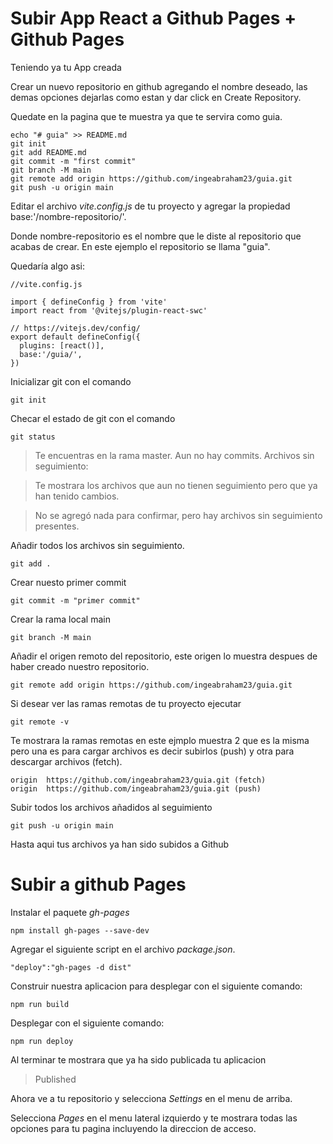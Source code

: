 # Subir App React a Github Pages + Github Pages

Teniendo ya tu App creada

Crear un nuevo repositorio en github agregando el nombre deseado, las demas opciones dejarlas como estan y dar click en Create Repository.

Quedate en la pagina que te muestra ya que te servira como guia.

```
echo "# guia" >> README.md
git init
git add README.md
git commit -m "first commit"
git branch -M main
git remote add origin https://github.com/ingeabraham23/guia.git
git push -u origin main
```

Editar el archivo _vite.config.js_ de tu proyecto y agregar la propiedad base:'/nombre-repositorio/'.

Donde nombre-repositorio es el nombre que le diste al repositorio que acabas de crear. En este ejemplo el repositorio se llama "guia".

Quedaría algo asi:

```
//vite.config.js

import { defineConfig } from 'vite'
import react from '@vitejs/plugin-react-swc'

// https://vitejs.dev/config/
export default defineConfig({
  plugins: [react()],
  base:'/guia/',
})
```

Inicializar git con el comando

`git init`

Checar el estado de git con el comando

`git status`

>Te encuentras en la rama master.
>Aun no hay commits.
>Archivos sin seguimiento:

>Te mostrara los archivos que aun no tienen seguimiento pero que ya han tenido cambios.

>No se agregó nada para confirmar, pero hay archivos sin seguimiento presentes.

Añadir todos los archivos sin seguimiento.

`git add .`

Crear nuesto primer commit

`git commit -m "primer commit"`

Crear la rama local main

`git branch -M main`

Añadir el origen remoto del repositorio, este origen lo muestra despues de haber creado nuestro repositorio.

`git remote add origin https://github.com/ingeabraham23/guia.git`

Si desear ver las ramas remotas de tu proyecto ejecutar

`git remote -v`

Te mostrara la ramas remotas en este ejmplo muestra 2 que es la misma pero una es para cargar archivos es decir subirlos (push) y otra para descargar archivos (fetch).

```
origin  https://github.com/ingeabraham23/guia.git (fetch)
origin  https://github.com/ingeabraham23/guia.git (push)
```

Subir todos los archivos añadidos al seguimiento

`git push -u origin main`

Hasta aqui tus archivos ya han sido subidos a Github


# Subir a github Pages

Instalar el paquete _gh-pages_

`npm install gh-pages --save-dev`



Agregar el siguiente script en el archivo _package.json_.

`"deploy":"gh-pages -d dist"`

Construir nuestra aplicacion para desplegar con el siguiente comando:

`npm run build`

Desplegar con el siguiente comando:

`npm run deploy`

Al terminar te mostrara que ya ha sido publicada tu aplicacion

>Published

Ahora ve a tu repositorio y selecciona _Settings_ en el menu de arriba.

Selecciona _Pages_ en el menu lateral izquierdo y te mostrara todas las opciones para tu pagina incluyendo la direccion de acceso.
